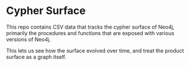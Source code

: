 # Cypher Surface

This repo contains CSV data that tracks the cypher surface of Neo4j, primarily the procedures and
functions that are exposed with various versions of Neo4j.

This lets us see how the surface evolved over time, and treat the product surface as a graph itself.

